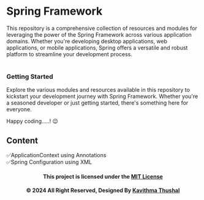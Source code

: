 # Spring Framework

This repository is a comprehensive collection of resources and modules for leveraging the power of the Spring Framework
across various application domains. Whether you're developing desktop applications, web applications, or mobile
applications, Spring offers a versatile and robust platform to streamline your development process.<br/><br/>

### Getting Started

Explore the various modules and resources available in this repository to kickstart your development journey with Spring
Framework. Whether you're a seasoned developer or just getting started, there's something here for everyone.

Happy coding.....! 😉

## Content

✅ApplicationContext using Annotations</br>
✅Spring Configuration using XML</br>

<div align="center">

#### This project is licensed under the [MIT License](LICENSE)

#### © 2024 All Right Reserved, Designed By [Kavithma Thushal](https://github.com/Thushal2001)

</div>